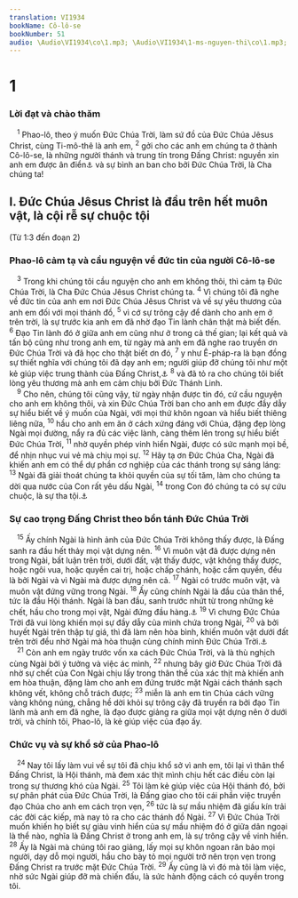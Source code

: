 ```yaml
---
translation: VI1934
bookName: Cô-lô-se 
bookNumber: 51
audio: \Audio\VI1934\co\1.mp3; \Audio\VI1934\1-ms-nguyen-thi\co\1.mp3; \Audio\VI1934\2-ms-david-dong\co\1.mp3
---
```


<div class="title"><h1>1</h1><h3>Lời đạt và chào thăm</h3></div>
<span class="verse co_1_1"> <sup>1</sup> Phao-lô, theo ý muốn Đức Chúa Trời, làm sứ đồ của Đức Chúa Jêsus Christ, cùng Ti-mô-thê là anh em, </span>
<span class="verse co_1_2"><sup>2</sup> gởi cho các anh em chúng ta ở thành Cô-lô-se, là những người thánh và trung tín trong Đấng Christ: nguyền xin anh em được ân điển<a data-toggle="tooltip" data-placement="bottom" title="Xem chú thích ở Lu 2:40">⚓</a> và sự bình an ban cho bởi Đức Chúa Trời, là Cha chúng ta! <br/></span>
<div class="title"><h2>I. Đức Chúa Jêsus Christ là đầu trên hết muôn vật, là cội rễ sự chuộc tội</h2><p>(Từ 1:3 đến đoạn 2)</p><h3>Phao-lô cảm tạ và cầu nguyện về đức tin của người Cô-lô-se</h3></div>
<span class="verse co_1_3"> <sup>3</sup> Trong khi chúng tôi cầu nguyện cho anh em không thôi, thì cảm tạ Đức Chúa Trời, là Cha Đức Chúa Jêsus Christ chúng ta. </span>
<span class="verse co_1_4"><sup>4</sup> Vì chúng tôi đã nghe về đức tin của anh em nơi Đức Chúa Jêsus Christ và về sự yêu thương của anh em đối với mọi thánh đồ, </span>
<span class="verse co_1_5"><sup>5</sup> vì cớ sự trông cậy để dành cho anh em ở trên trời, là sự trước kia anh em đã nhờ đạo Tin lành chân thật mà biết đến. </span>
<span class="verse co_1_6"><sup>6</sup> Đạo Tin lành đó ở giữa anh em cũng như ở trong cả thế gian; lại kết quả và tấn bộ cũng như trong anh em, từ ngày mà anh em đã nghe rao truyền ơn Đức Chúa Trời và đã học cho thật biết ơn đó, </span>
<span class="verse co_1_7"><sup>7</sup> y như Ê-pháp-ra là bạn đồng sự thiết nghĩa với chúng tôi đã dạy anh em; người giúp đỡ chúng tôi như một kẻ giúp việc trung thành của Đấng Christ,<a data-toggle="tooltip" data-placement="bottom" title="Co 4:12; Phil 1:23">⚓</a></span>
<span class="verse co_1_8"><sup>8</sup> và đã tỏ ra cho chúng tôi biết lòng yêu thương mà anh em cảm chịu bởi Đức Thánh Linh. <br/></span>
<span class="verse co_1_9"> <sup>9</sup> Cho nên, chúng tôi cũng vậy, từ ngày nhận được tin đó, cứ cầu nguyện cho anh em không thôi, và xin Đức Chúa Trời ban cho anh em được đầy dẫy sự hiểu biết về ý muốn của Ngài, với mọi thứ khôn ngoan và hiểu biết thiêng liêng nữa, </span>
<span class="verse co_1_10"><sup>10</sup> hầu cho anh em ăn ở cách xứng đáng với Chúa, đặng đẹp lòng Ngài mọi đường, nẩy ra đủ các việc lành, càng thêm lên trong sự hiểu biết Đức Chúa Trời, </span>
<span class="verse co_1_11"><sup>11</sup> nhờ quyền phép vinh hiển Ngài, được có sức mạnh mọi bề, để nhịn nhục vui vẻ mà chịu mọi sự. </span>
<span class="verse co_1_12"><sup>12</sup> Hãy tạ ơn Đức Chúa Cha, Ngài đã khiến anh em có thể dự phần cơ nghiệp của các thánh trong sự sáng láng: </span>
<span class="verse co_1_13"><sup>13</sup> Ngài đã giải thoát chúng ta khỏi quyền của sự tối tăm, làm cho chúng ta dời qua nước của Con rất yêu dấu Ngài, </span>
<span class="verse co_1_14"><sup>14</sup> trong Con đó chúng ta có sự cứu chuộc, là sự tha tội.<a data-toggle="tooltip" data-placement="bottom" title="Eph 1:7">⚓</a><br/></span>
<div class="title"><h3>Sự cao trọng Đấng Christ theo bổn tánh Đức Chúa Trời</h3></div>
<span class="verse co_1_15"> <sup>15</sup> Ấy chính Ngài là hình ảnh của Đức Chúa Trời không thấy được, là Đấng sanh ra đầu hết thảy mọi vật dựng nên. </span>
<span class="verse co_1_16"><sup>16</sup> Vì muôn vật đã được dựng nên trong Ngài, bất luận trên trời, dưới đất, vật thấy được, vật không thấy được, hoặc ngôi vua, hoặc quyền cai trị, hoặc chấp chánh, hoặc cầm quyền, đều là bởi Ngài và vì Ngài mà được dựng nên cả. </span>
<span class="verse co_1_17"><sup>17</sup> Ngài có trước muôn vật, và muôn vật đứng vững trong Ngài. </span>
<span class="verse co_1_18"><sup>18</sup> Ấy cũng chính Ngài là đầu của thân thể, tức là đầu Hội thánh. Ngài là ban đầu, sanh trước nhứt từ trong những kẻ chết, hầu cho trong mọi vật, Ngài đứng đầu hàng.<a data-toggle="tooltip" data-placement="bottom" title="Eph 1:22-23">⚓</a></span>
<span class="verse co_1_19"><sup>19</sup> Vì chưng Đức Chúa Trời đã vui lòng khiến mọi sự đầy dẫy của mình chứa trong Ngài, </span>
<span class="verse co_1_20"><sup>20</sup> và bởi huyết Ngài trên thập tự giá, thì đã làm nên hòa bình, khiến muôn vật dưới đất trên trời đều nhờ Ngài mà hòa thuận cùng chính mình Đức Chúa Trời.<a data-toggle="tooltip" data-placement="bottom" title="Eph 2:16">⚓</a><br/></span>
<span class="verse co_1_21"> <sup>21</sup> Còn anh em ngày trước vốn xa cách Đức Chúa Trời, và là thù nghịch cùng Ngài bởi ý tưởng và việc ác mình, </span>
<span class="verse co_1_22"><sup>22</sup> nhưng bây giờ Đức Chúa Trời đã nhờ sự chết của Con Ngài chịu lấy trong thân thể của xác thịt mà khiến anh em hòa thuận, đặng làm cho anh em đứng trước mặt Ngài cách thánh sạch không vết, không chỗ trách được; </span>
<span class="verse co_1_23"><sup>23</sup> miễn là anh em tin Chúa cách vững vàng không núng, chẳng hề dời khỏi sự trông cậy đã truyền ra bởi đạo Tin lành mà anh em đã nghe, là đạo được giảng ra giữa mọi vật dựng nên ở dưới trời, và chính tôi, Phao-lô, là kẻ giúp việc của đạo ấy. <br/></span>
<div class="title"><h3>Chức vụ và sự khổ sở của Phao-lô</h3></div>
<span class="verse co_1_24"> <sup>24</sup> Nay tôi lấy làm vui về sự tôi đã chịu khổ sở vì anh em, tôi lại vì thân thể Đấng Christ, là Hội thánh, mà đem xác thịt mình chịu hết các điều còn lại trong sự thương khó của Ngài. </span>
<span class="verse co_1_25"><sup>25</sup> Tôi làm kẻ giúp việc của Hội thánh đó, bởi sự phân phát của Đức Chúa Trời, là Đấng giao cho tôi cái phần việc truyền đạo Chúa cho anh em cách trọn vẹn, </span>
<span class="verse co_1_26"><sup>26</sup> tức là sự mầu nhiệm đã giấu kín trải các đời các kiếp, mà nay tỏ ra cho các thánh đồ Ngài. </span>
<span class="verse co_1_27"><sup>27</sup> Vì Đức Chúa Trời muốn khiến họ biết sự giàu vinh hiển của sự mầu nhiệm đó ở giữa dân ngoại là thể nào, nghĩa là Đấng Christ ở trong anh em, là sự trông cậy về vinh hiển. </span>
<span class="verse co_1_28"><sup>28</sup> Ấy là Ngài mà chúng tôi rao giảng, lấy mọi sự khôn ngoan răn bảo mọi người, dạy dỗ mọi người, hầu cho bày tỏ mọi người trở nên trọn vẹn trong Đấng Christ ra trước mặt Đức Chúa Trời. </span>
<span class="verse co_1_29"><sup>29</sup> Ấy cũng là vì đó mà tôi làm việc, nhờ sức Ngài giúp đỡ mà chiến đấu, là sức hành động cách có quyền trong tôi. <br/> <br/></span>
